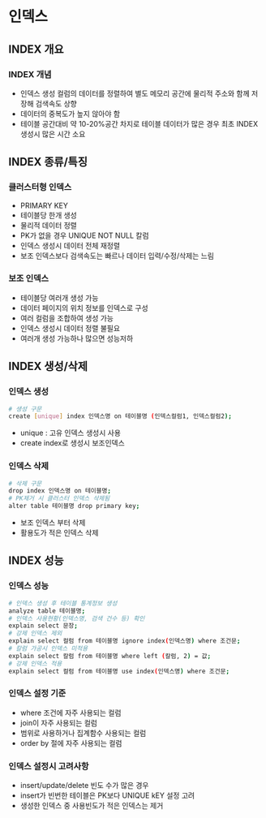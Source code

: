 # 인덱스
## INDEX 개요
### INDEX 개념
- 인덱스 생성 컬럼의 데이터를 정렬하여 별도 메모리 공간에 물리적 주소와 함께 저장해 검색속도 상향
- 데이터의 중복도가 높지 않아야 함
- 테이블 공간대비 약 10-20%공간 차지로 테이블 데이터가 많은 경우 최초 INDEX 생성시 많은 시간 소요
## INDEX 종류/특징
### 클러스터형 인덱스
- PRIMARY KEY
- 테이블당 한개 생성
- 물리적 데이터 정렬
- PK가 없을 경우 UNIQUE NOT NULL 칼럼
- 인덱스 생성시 데이터 전체 재정렬
- 보조 인덱스보다 검색속도는 빠르나 데이터 입력/수정/삭제는 느림
### 보조 인덱스
- 테이블당 여러개 생성 가능
- 데이터 페이지의 위치 정보를 인덱스로 구성
- 여러 컬럼을 조합하여 생성 가능
- 인덱스 생성시 데이터 정렬 불필요
- 여러개 생성 가능하나 많으면 성능저하
## INDEX 생성/삭제
### 인덱스 생성
```bash
# 생성 구문
create [unique] index 인덱스명 on 테이블명 (인덱스컬럼1, 인덱스컬럼2);
```
- unique : 고유 인덱스 생성시 사용
- create index로 생성시 보조인덱스
### 인덱스 삭제
```bash
# 삭제 구문
drop index 인덱스명 on 테이블명;
# PK제거 시 클러스터 인덱스 삭제됨
alter table 테이블명 drop primary key;
```
- 보조 인덱스 부터 삭제
- 활용도가 적은 인덱스 삭제
## INDEX 성능
### 인덱스 성능
```bash
# 인덱스 생성 후 테이블 통계정보 생성
analyze table 테이블명;
# 인덱스 사용현황(인덱스명, 검색 건수 등) 확인
explain select 문장;
# 강제 인덱스 제외
explain select 컬럼 from 테이블명 ignore index(인덱스명) where 조건문;
# 칼럼 가공시 인덱스 미적용
explain select 칼럼 from 테이블명 where left (칼럼, 2) = 값;
# 강제 인덱스 적용
explain select 컬럼 from 테이블명 use index(인덱스명) where 조건문;
```
### 인덱스 설정 기준
- where 조건에 자주 사용되는 컬럼
- join이 자주 사용되는 컬럼
- 범위로 사용하거나 집계함수 사용되는 컬럼
- order by 절에 자주 사용되는 컬럼

### 인덱스 설정시 고려사항
- insert/update/delete 빈도 수가 많은 경우
- insert가 빈번한 테이블은 PK보다 UNIQUE kEY 설정 고려
- 생성한 인덱스 중 사용빈도가 적은 인덱스는 제거